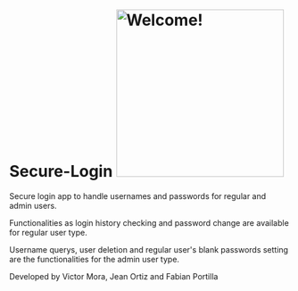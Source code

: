 # Secure-Login <img src="https://www.boardtrac.com.au/wp-content/uploads/secure-login-icon.jpg" alt="Welcome!" width="300"/>

Secure login app to handle usernames and passwords for regular and admin users.

Functionalities as login history checking and password change are available for regular user type.

Username querys, user deletion and regular user's blank passwords setting are the functionalities for the admin user type.

Developed by Victor Mora, Jean Ortiz and Fabian Portilla
